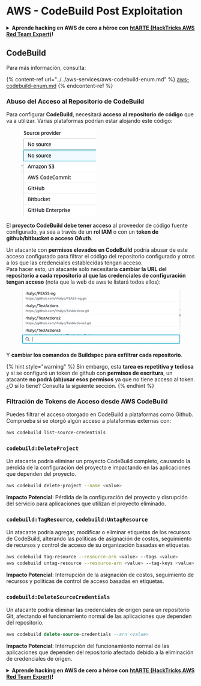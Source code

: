 # AWS - CodeBuild Post Exploitation

<details>

<summary><strong>Aprende hacking en AWS de cero a héroe con</strong> <a href="https://training.hacktricks.xyz/courses/arte"><strong>htARTE (HackTricks AWS Red Team Expert)</strong></a><strong>!</strong></summary>

Otras formas de apoyar a HackTricks:

* Si quieres ver a tu **empresa anunciada en HackTricks** o **descargar HackTricks en PDF**, consulta los [**PLANES DE SUSCRIPCIÓN**](https://github.com/sponsors/carlospolop)!
* Consigue el [**merchandising oficial de PEASS & HackTricks**](https://peass.creator-spring.com)
* Descubre [**La Familia PEASS**](https://opensea.io/collection/the-peass-family), nuestra colección de [**NFTs**](https://opensea.io/collection/the-peass-family) exclusivos
* **Únete al** 💬 [**grupo de Discord**](https://discord.gg/hRep4RUj7f) o al [**grupo de telegram**](https://t.me/peass) o **sígueme** en **Twitter** 🐦 [**@carlospolopm**](https://twitter.com/carlospolopm)**.**
* **Comparte tus trucos de hacking enviando PRs a los repositorios de Github de** [**HackTricks**](https://github.com/carlospolop/hacktricks) y [**HackTricks Cloud**](https://github.com/carlospolop/hacktricks-cloud).

</details>

## CodeBuild

Para más información, consulta:

{% content-ref url="../../aws-services/aws-codebuild-enum.md" %}
[aws-codebuild-enum.md](../../aws-services/aws-codebuild-enum.md)
{% endcontent-ref %}

### Abuso del Acceso al Repositorio de CodeBuild

Para configurar **CodeBuild**, necesitará **acceso al repositorio de código** que va a utilizar. Varias plataformas podrían estar alojando este código:

<figure><img src="../../../../.gitbook/assets/image (3) (5).png" alt=""><figcaption></figcaption></figure>

El **proyecto CodeBuild debe tener acceso** al proveedor de código fuente configurado, ya sea a través de un **rol IAM** o con un **token de github/bitbucket o acceso OAuth**.

Un atacante con **permisos elevados en CodeBuild** podría abusar de este acceso configurado para filtrar el código del repositorio configurado y otros a los que las credenciales establecidas tengan acceso.\
Para hacer esto, un atacante solo necesitaría **cambiar la URL del repositorio a cada repositorio al que las credenciales de configuración tengan acceso** (nota que la web de aws te listará todos ellos):

<figure><img src="../../../../.gitbook/assets/image (11) (1) (2).png" alt=""><figcaption></figcaption></figure>

Y **cambiar los comandos de Buildspec para exfiltrar cada repositorio**.

{% hint style="warning" %}
Sin embargo, esta **tarea es repetitiva y tediosa** y si se configuró un token de github con **permisos de escritura**, un atacante **no podrá (ab)usar esos permisos** ya que no tiene acceso al token.\
¿O sí lo tiene? Consulta la siguiente sección.
{% endhint %}

### Filtración de Tokens de Acceso desde AWS CodeBuild

Puedes filtrar el acceso otorgado en CodeBuild a plataformas como Github. Comprueba si se otorgó algún acceso a plataformas externas con:

```bash
aws codebuild list-source-credentials
```

### `codebuild:DeleteProject`

Un atacante podría eliminar un proyecto CodeBuild completo, causando la pérdida de la configuración del proyecto e impactando en las aplicaciones que dependen del proyecto.

```bash
aws codebuild delete-project --name <value>
```

**Impacto Potencial**: Pérdida de la configuración del proyecto y disrupción del servicio para aplicaciones que utilizan el proyecto eliminado.

### `codebuild:TagResource`, `codebuild:UntagResource`

Un atacante podría agregar, modificar o eliminar etiquetas de los recursos de CodeBuild, alterando las políticas de asignación de costos, seguimiento de recursos y control de acceso de su organización basadas en etiquetas.

```bash
aws codebuild tag-resource --resource-arn <value> --tags <value>
aws codebuild untag-resource --resource-arn <value> --tag-keys <value>
```

**Impacto Potencial**: Interrupción de la asignación de costos, seguimiento de recursos y políticas de control de acceso basadas en etiquetas.

### `codebuild:DeleteSourceCredentials`

Un atacante podría eliminar las credenciales de origen para un repositorio Git, afectando el funcionamiento normal de las aplicaciones que dependen del repositorio.

```sql
aws codebuild delete-source-credentials --arn <value>
```

**Impacto Potencial**: Interrupción del funcionamiento normal de las aplicaciones que dependen del repositorio afectado debido a la eliminación de credenciales de origen.

<details>

<summary><strong>Aprende hacking en AWS de cero a héroe con</strong> <a href="https://training.hacktricks.xyz/courses/arte"><strong>htARTE (HackTricks AWS Red Team Expert)</strong></a><strong>!</strong></summary>

Otras formas de apoyar a HackTricks:

* Si quieres ver a tu **empresa anunciada en HackTricks** o **descargar HackTricks en PDF**, consulta los [**PLANES DE SUSCRIPCIÓN**](https://github.com/sponsors/carlospolop)!
* Consigue el [**merchandising oficial de PEASS & HackTricks**](https://peass.creator-spring.com)
* Descubre [**La Familia PEASS**](https://opensea.io/collection/the-peass-family), nuestra colección de [**NFTs**](https://opensea.io/collection/the-peass-family) exclusivos
* **Únete al** 💬 [**grupo de Discord**](https://discord.gg/hRep4RUj7f) o al [**grupo de telegram**](https://t.me/peass) o **sígueme** en **Twitter** 🐦 [**@carlospolopm**](https://twitter.com/carlospolopm)**.**
* **Comparte tus trucos de hacking enviando PRs a los repositorios de github de** [**HackTricks**](https://github.com/carlospolop/hacktricks) y [**HackTricks Cloud**](https://github.com/carlospolop/hacktricks-cloud).

</details>
